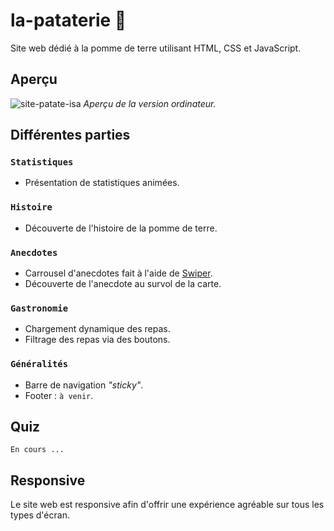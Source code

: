 # la-pataterie 🥔
Site web dédié à la pomme de terre utilisant HTML, CSS et JavaScript.

## Aperçu
![site-patate-isa](https://github.com/user-attachments/assets/e2bca27a-40c8-4b9d-a96a-6f8b19c24769)
_Aperçu de la version ordinateur._

## Différentes parties

### `Statistiques`
- Présentation de statistiques animées.

### `Histoire`
- Découverte de l'histoire de la pomme de terre.

### `Anecdotes`
- Carrousel d'anecdotes fait à l'aide de [Swiper](https://swiperjs.com/).
- Découverte de l'anecdote au survol de la carte.

### `Gastronomie`
- Chargement dynamique des repas.
- Filtrage des repas via des boutons.

### `Généralités`
- Barre de navigation _"sticky"_.
- Footer : `à venir`.

## Quiz
`En cours ...`

## Responsive
Le site web est responsive afin d'offrir une expérience agréable sur tous les types d'écran.
